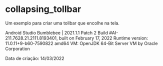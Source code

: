 # collapsing_tollbar
Um exemplo para criar uma tollbar que encolhe na tela.

Android Studio Bumblebee | 2021.1.1 Patch 2
Build #AI-211.7628.21.2111.8193401, built on February 17, 2022
Runtime version: 11.0.11+9-b60-7590822 amd64
VM: OpenJDK 64-Bit Server VM by Oracle Corporation

Data de criação: 14/03/2022
